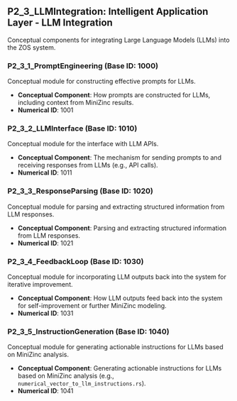 ## P2_3_LLMIntegration: Intelligent Application Layer - LLM Integration

Conceptual components for integrating Large Language Models (LLMs) into the ZOS system.

### P2_3_1_PromptEngineering (Base ID: 1000)

Conceptual module for constructing effective prompts for LLMs.

*   **Conceptual Component**: How prompts are constructed for LLMs, including context from MiniZinc results.
*   **Numerical ID**: 1001

### P2_3_2_LLMInterface (Base ID: 1010)

Conceptual module for the interface with LLM APIs.

*   **Conceptual Component**: The mechanism for sending prompts to and receiving responses from LLMs (e.g., API calls).
*   **Numerical ID**: 1011

### P2_3_3_ResponseParsing (Base ID: 1020)

Conceptual module for parsing and extracting structured information from LLM responses.

*   **Conceptual Component**: Parsing and extracting structured information from LLM responses.
*   **Numerical ID**: 1021

### P2_3_4_FeedbackLoop (Base ID: 1030)

Conceptual module for incorporating LLM outputs back into the system for iterative improvement.

*   **Conceptual Component**: How LLM outputs feed back into the system for self-improvement or further MiniZinc modeling.
*   **Numerical ID**: 1031

### P2_3_5_InstructionGeneration (Base ID: 1040)

Conceptual module for generating actionable instructions for LLMs based on MiniZinc analysis.

*   **Conceptual Component**: Generating actionable instructions for LLMs based on MiniZinc analysis (e.g., `numerical_vector_to_llm_instructions.rs`).
*   **Numerical ID**: 1041